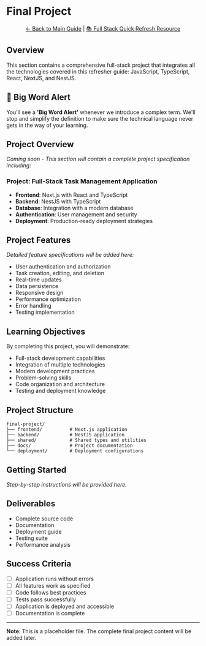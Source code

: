 # Final Project

<div align="center">

[← Back to Main Guide](../README.md) | [📚 Full Stack Quick Refresh Resource](../README.md)

</div>

## Overview

This section contains a comprehensive full-stack project that integrates all the technologies covered in this refresher guide: JavaScript, TypeScript, React, NextJS, and NestJS.

## 🚨 Big Word Alert

You'll see a **'Big Word Alert'** whenever we introduce a complex term. We'll stop and simplify the definition to make sure the technical language never gets in the way of your learning.

## Project Overview

_Coming soon - This section will contain a complete project specification including:_

### **Project: Full-Stack Task Management Application**

- **Frontend**: Next.js with React and TypeScript
- **Backend**: NestJS with TypeScript
- **Database**: Integration with a modern database
- **Authentication**: User management and security
- **Deployment**: Production-ready deployment strategies

## Project Features

_Detailed feature specifications will be added here:_

- User authentication and authorization
- Task creation, editing, and deletion
- Real-time updates
- Data persistence
- Responsive design
- Performance optimization
- Error handling
- Testing implementation

## Learning Objectives

By completing this project, you will demonstrate:

- Full-stack development capabilities
- Integration of multiple technologies
- Modern development practices
- Problem-solving skills
- Code organization and architecture
- Testing and deployment knowledge

## Project Structure

```
final-project/
├── frontend/          # Next.js application
├── backend/           # NestJS application
├── shared/            # Shared types and utilities
├── docs/              # Project documentation
└── deployment/        # Deployment configurations
```

## Getting Started

_Step-by-step instructions will be provided here._

## Deliverables

- Complete source code
- Documentation
- Deployment guide
- Testing suite
- Performance analysis

## Success Criteria

- [ ] Application runs without errors
- [ ] All features work as specified
- [ ] Code follows best practices
- [ ] Tests pass successfully
- [ ] Application is deployed and accessible
- [ ] Documentation is complete

---

**Note**: This is a placeholder file. The complete final project content will be added later.
